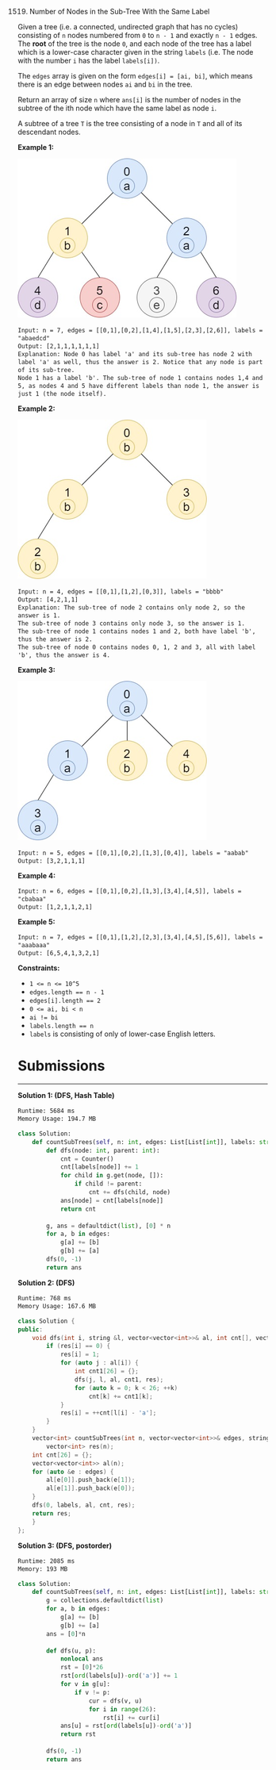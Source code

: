 1519. Number of Nodes in the Sub-Tree With the Same Label

Given a tree (i.e. a connected, undirected graph that has no cycles) consisting of `n` nodes numbered from `0` to `n - 1` and exactly `n - 1` edges. The **root** of the tree is the node `0`, and each node of the tree has a label which is a lower-case character given in the string `labels` (i.e. The node with the number `i` has the label `labels[i])`.

The `edges` array is given on the form `edges[i] = [ai, bi]`, which means there is an edge between nodes `ai` and `bi` in the tree.

Return an array of size `n` where `ans[i]` is the number of nodes in the subtree of the ith node which have the same label as node `i`.

A subtree of a tree `T` is the tree consisting of a node in `T` and all of its descendant nodes.

 

**Example 1:**

![1519_q3e1.jpg](img/1519_q3e1.jpg)
```
Input: n = 7, edges = [[0,1],[0,2],[1,4],[1,5],[2,3],[2,6]], labels = "abaedcd"
Output: [2,1,1,1,1,1,1]
Explanation: Node 0 has label 'a' and its sub-tree has node 2 with label 'a' as well, thus the answer is 2. Notice that any node is part of its sub-tree.
Node 1 has a label 'b'. The sub-tree of node 1 contains nodes 1,4 and 5, as nodes 4 and 5 have different labels than node 1, the answer is just 1 (the node itself).
```

**Example 2:**

![1519_q3e2.jpg](img/1519_q3e2.jpg)
```
Input: n = 4, edges = [[0,1],[1,2],[0,3]], labels = "bbbb"
Output: [4,2,1,1]
Explanation: The sub-tree of node 2 contains only node 2, so the answer is 1.
The sub-tree of node 3 contains only node 3, so the answer is 1.
The sub-tree of node 1 contains nodes 1 and 2, both have label 'b', thus the answer is 2.
The sub-tree of node 0 contains nodes 0, 1, 2 and 3, all with label 'b', thus the answer is 4.
```

**Example 3:**

![1519_q3e3.jpg](img/1519_q3e3.jpg)
```
Input: n = 5, edges = [[0,1],[0,2],[1,3],[0,4]], labels = "aabab"
Output: [3,2,1,1,1]
```

**Example 4:**
```
Input: n = 6, edges = [[0,1],[0,2],[1,3],[3,4],[4,5]], labels = "cbabaa"
Output: [1,2,1,1,2,1]
```

**Example 5:**
```
Input: n = 7, edges = [[0,1],[1,2],[2,3],[3,4],[4,5],[5,6]], labels = "aaabaaa"
Output: [6,5,4,1,3,2,1]
```

**Constraints:**

* `1 <= n <= 10^5`
* `edges.length == n - 1`
* `edges[i].length == 2`
* `0 <= ai, bi < n`
* `ai != bi`
* `labels.length == n`
* `labels` is consisting of only of lower-case English letters.

# Submissions
---
**Solution 1: (DFS, Hash Table)**
```
Runtime: 5684 ms
Memory Usage: 194.7 MB
```
```python
class Solution:
    def countSubTrees(self, n: int, edges: List[List[int]], labels: str) -> List[int]:
        def dfs(node: int, parent: int):
            cnt = Counter()
            cnt[labels[node]] += 1 
            for child in g.get(node, []):
                if child != parent:
                    cnt += dfs(child, node)
            ans[node] = cnt[labels[node]]
            return cnt
        
        g, ans = defaultdict(list), [0] * n
        for a, b in edges:
            g[a] += [b]
            g[b] += [a]
        dfs(0, -1)
        return ans
```

**Solution 2: (DFS)**
```
Runtime: 768 ms
Memory Usage: 167.6 MB
```
```c++
class Solution {
public:
    void dfs(int i, string &l, vector<vector<int>>& al, int cnt[], vector<int> &res) {
        if (res[i] == 0) {
            res[i] = 1;
            for (auto j : al[i]) {
                int cnt1[26] = {};
                dfs(j, l, al, cnt1, res);
                for (auto k = 0; k < 26; ++k)
                    cnt[k] += cnt1[k];
            }
            res[i] = ++cnt[l[i] - 'a'];
        }
    }
    vector<int> countSubTrees(int n, vector<vector<int>>& edges, string labels) {
        vector<int> res(n);
    int cnt[26] = {};
    vector<vector<int>> al(n);
    for (auto &e : edges) {
        al[e[0]].push_back(e[1]);
        al[e[1]].push_back(e[0]);
    }
    dfs(0, labels, al, cnt, res);
    return res;
    }
};
```

**Solution 3: (DFS, postorder)**
```
Runtime: 2085 ms
Memory: 193 MB
```
```python
class Solution:
    def countSubTrees(self, n: int, edges: List[List[int]], labels: str) -> List[int]:
        g = collections.defaultdict(list)
        for a, b in edges:
            g[a] += [b]
            g[b] += [a]
        ans = [0]*n

        def dfs(u, p):
            nonlocal ans
            rst = [0]*26
            rst[ord(labels[u])-ord('a')] += 1
            for v in g[u]:
                if v != p:
                    cur = dfs(v, u)
                    for i in range(26):
                        rst[i] += cur[i]
            ans[u] = rst[ord(labels[u])-ord('a')]
            return rst

        dfs(0, -1)
        return ans
```
